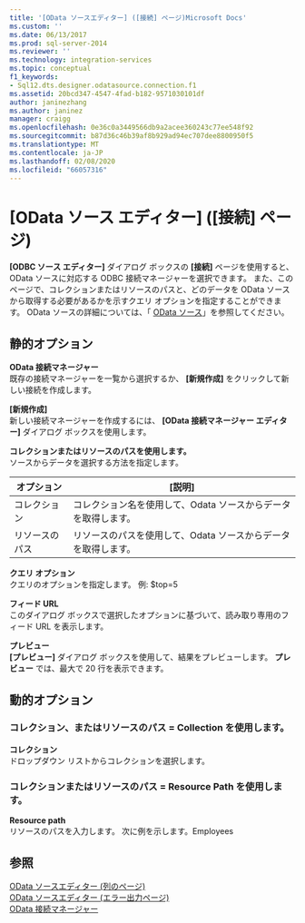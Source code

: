 ```yaml
---
title: '[OData ソースエディター] ([接続] ページ)Microsoft Docs'
ms.custom: ''
ms.date: 06/13/2017
ms.prod: sql-server-2014
ms.reviewer: ''
ms.technology: integration-services
ms.topic: conceptual
f1_keywords:
- Sql12.dts.designer.odatasource.connection.f1
ms.assetid: 20bcd347-4547-4fad-b182-9571030101df
author: janinezhang
ms.author: janinez
manager: craigg
ms.openlocfilehash: 0e36c0a3449566db9a2acee360243c77ee548f92
ms.sourcegitcommit: b87d36c46b39af8b929ad94ec707dee8800950f5
ms.translationtype: MT
ms.contentlocale: ja-JP
ms.lasthandoff: 02/08/2020
ms.locfileid: "66057316"
---
```

# <a name="odata-source-editor-connection-page"></a>[OData ソース エディター] ([接続] ページ)
  **[ODBC ソース エディター]** ダイアログ ボックスの **[接続]** ページを使用すると、OData ソースに対応する ODBC 接続マネージャーを選択できます。 また、このページで、コレクションまたはリソースのパスと、どのデータを OData ソースから取得する必要があるかを示すクエリ オプションを指定することができます。 OData ソースの詳細については、「 [OData ソース](data-flow/odata-source.md)」を参照してください。  
  
## <a name="static-options"></a>静的オプション  
 **OData 接続マネージャー**  
 既存の接続マネージャーを一覧から選択するか、 **[新規作成]** をクリックして新しい接続を作成します。  
  
 **[新規作成]**  
 新しい接続マネージャーを作成するには、 **[OData 接続マネージャー エディター]** ダイアログ ボックスを使用します。  
  
 **コレクションまたはリソースのパスを使用します。**  
 ソースからデータを選択する方法を指定します。  
  
|オプション|[説明]|  
|------------|-----------------|  
|コレクション|コレクション名を使用して、Odata ソースからデータを取得します。|  
|リソースのパス|リソースのパスを使用して、Odata ソースからデータを取得します。|  
  
 **クエリ オプション**  
 クエリのオプションを指定します。  例: $top=5  
  
 **フィード URL**  
 このダイアログ ボックスで選択したオプションに基づいて、読み取り専用のフィード URL を表示します。  
  
 **プレビュー**  
 **[プレビュー]** ダイアログ ボックスを使用して、結果をプレビューします。 **プレビュー** では、最大で 20 行を表示できます。  
  
## <a name="dynamic-options"></a>動的オプション  
  
### <a name="use-collection-or-resource-path--collection"></a>コレクション、またはリソースのパス = Collection を使用します。  
 **コレクション**  
 ドロップダウン リストからコレクションを選択します。  
  
### <a name="use-collection-or-resource-path--resource-path"></a>コレクションまたはリソースのパス = Resource Path を使用します。  
 **Resource path**  
 リソースのパスを入力します。 次に例を示します。Employees  
  
## <a name="see-also"></a>参照  
 [OData ソースエディター &#40;列のページ&#41;](../../2014/integration-services/odata-source-editor-columns-page.md)   
 [OData ソースエディター &#40;エラー出力ページ&#41;](../../2014/integration-services/odata-source-editor-error-output-page.md)   
 [OData 接続マネージャー](connection-manager/odata-connection-manager.md)  
  
  
